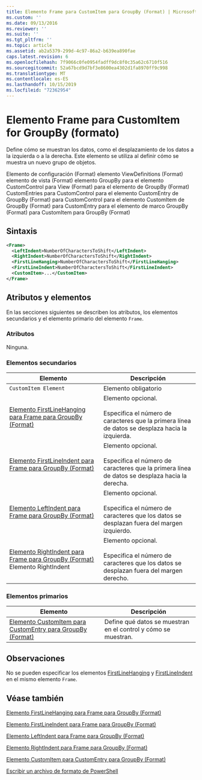 ```yaml
---
title: Elemento Frame para CustomItem para GroupBy (Format) | Microsoft Docs
ms.custom: ''
ms.date: 09/13/2016
ms.reviewer: ''
ms.suite: ''
ms.tgt_pltfrm: ''
ms.topic: article
ms.assetid: ab2a5379-299d-4c97-86a2-b639ea890fae
caps.latest.revision: 6
ms.openlocfilehash: 7f9066c0fe0954fadff9dc8f0c35a62c6710f516
ms.sourcegitcommit: 52a67bcd9d7bf3e8600ea4302d1fa8970ff9c998
ms.translationtype: MT
ms.contentlocale: es-ES
ms.lasthandoff: 10/15/2019
ms.locfileid: "72362954"
---
```

# <a name="frame-element-for-customitem-for-groupby-format"></a>Elemento Frame para CustomItem for GroupBy (formato)

Define cómo se muestran los datos, como el desplazamiento de los datos a la izquierda o a la derecha. Este elemento se utiliza al definir cómo se muestra un nuevo grupo de objetos.

Elemento de configuración (Format) elemento ViewDefinitions (Format) elemento de vista (Format) elemento GroupBy para el elemento CustomControl para View (Format) para el elemento de GroupBy (Format) CustomEntries para CustomControl para el elemento CustomEntry de GroupBy (Format) para CustomControl para el elemento CustomItem de GroupBy (Format) para CustomEntry para el elemento de marco GroupBy (Format) para CustomItem para GroupBy (Format)

## <a name="syntax"></a>Sintaxis

```xml
<Frame>
  <LeftIndent>NumberOfCharactersToShift</LeftIndent>
  <RightIndent>NumberOfCharactersToShift</RightIndent>
  <FirstLineHanging>NumberOfCharactersToShift</FirstLineHanging>
  <FirstLineIndent>NumberOfCharactersToShift</FirstLineIndent>
  <CustomItem>...</CustomItem>
</Frame>
```

## <a name="attributes-and-elements"></a>Atributos y elementos

En las secciones siguientes se describen los atributos, los elementos secundarios y el elemento primario del elemento `Frame`.

### <a name="attributes"></a>Atributos

Ninguna.

### <a name="child-elements"></a>Elementos secundarios

|Elemento|Descripción|
|-------------|-----------------|
|`CustomItem Element`|Elemento obligatorio|
|[Elemento FirstLineHanging para Frame para GroupBy (Format)](./firstlinehanging-element-for-frame-for-groupby-format.md)|Elemento opcional.<br /><br /> Especifica el número de caracteres que la primera línea de datos se desplaza hacia la izquierda.|
|[Elemento FirstLineIndent para Frame para GroupBy (Format)](./firstlineindent-element-for-frame-for-groupby-format.md)|Elemento opcional.<br /><br /> Especifica el número de caracteres que la primera línea de datos se desplaza hacia la derecha.|
|[Elemento LeftIndent para Frame para GroupBy (Format)](./leftindent-element-for-frame-for-groupby-format.md)|Elemento opcional.<br /><br /> Especifica el número de caracteres que los datos se desplazan fuera del margen izquierdo.|
|[Elemento RightIndent para Frame para GroupBy (Format)](./rightindent-element-for-frame-for-groupby-format.md) Elemento RightIndent|Elemento opcional.<br /><br /> Especifica el número de caracteres que los datos se desplazan fuera del margen derecho.|

### <a name="parent-elements"></a>Elementos primarios

|Elemento|Descripción|
|-------------|-----------------|
|[Elemento CustomItem para CustomEntry para GroupBy (Format)](./customitem-element-for-customentry-for-groupby-format.md)|Define qué datos se muestran en el control y cómo se muestran.|

## <a name="remarks"></a>Observaciones

No se pueden especificar los elementos [FirstLineHanging](./firstlinehanging-element-for-frame-for-groupby-format.md) y [FirstLineIndent](./firstlineindent-element-for-frame-for-groupby-format.md) en el mismo elemento `Frame`.

## <a name="see-also"></a>Véase también

[Elemento FirstLineHanging para Frame para GroupBy (Format)](./firstlinehanging-element-for-frame-for-groupby-format.md)

[Elemento FirstLineIndent para Frame para GroupBy (Format)](./firstlineindent-element-for-frame-for-groupby-format.md)

[Elemento LeftIndent para Frame para GroupBy (Format)](./leftindent-element-for-frame-for-groupby-format.md)

[Elemento RightIndent para Frame para GroupBy (Format)](./rightindent-element-for-frame-for-groupby-format.md)

[Elemento CustomItem para CustomEntry para GroupBy (Format)](./customitem-element-for-customentry-for-groupby-format.md)

[Escribir un archivo de formato de PowerShell](./writing-a-powershell-formatting-file.md)

